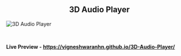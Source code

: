 <h2 align = "center">3D Audio Player</h2>

![3D Audio Player](https://user-images.githubusercontent.com/122967566/213342896-26ba0e9e-953f-47f7-ac2a-8ee21a79097a.png)

<br>

**Live Preview - https://vigneshwaranhn.github.io/3D-Audio-Player/**
